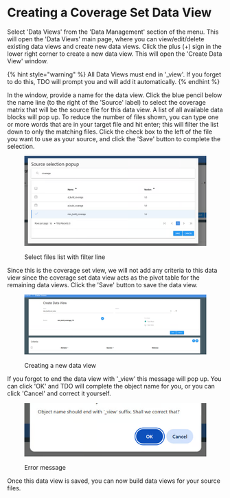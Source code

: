 # Creating a Coverage Set Data View

Select 'Data Views' from the 'Data Management' section of the menu.  This will open the 'Data Views' main page, where you can view/edit/delete existing data views and create new data views.  Click the plus (+) sign in the lower right corner to create a new data view.  This will open the 'Create Data View' window. &#x20;

{% hint style="warning" %}
All Data Views must end in '\_view'.  If you forget to do this, TDO will prompt you and will add it automatically.
{% endhint %}

In the window, provide a name for the data view.  Click the blue pencil below the name line (to the right of the 'Source' label) to select the coverage matrix that will be the source file for this data view.  A list of all available data blocks will pop up.  To reduce the number of files shown, you can type one or more words that are in your target file and hit enter; this will filter the list down to only the matching files.  Click the check box to the left of the file you want to use as your source, and click the 'Save' button to complete the selection.

<figure><img src="../../../../../.gitbook/assets/image (871).png" alt=""><figcaption><p>Select files list with filter line </p></figcaption></figure>

Since this is the coverage set view, we will not add any criteria to this data view since the coverage set data view acts as the pivot table for the remaining data views.  Click the 'Save' button to save the data view. &#x20;

<figure><img src="../../../../../.gitbook/assets/image (872).png" alt=""><figcaption><p>Creating a new data view</p></figcaption></figure>

If you forgot to end the data view with '\_view' this message will pop up.  You can click 'OK' and TDO will complete the object name for you, or you can click 'Cancel' and correct it yourself.

<figure><img src="../../../../../.gitbook/assets/image (873).png" alt=""><figcaption><p>Error message</p></figcaption></figure>

Once this data view is saved, you can now build data views for your source files.
